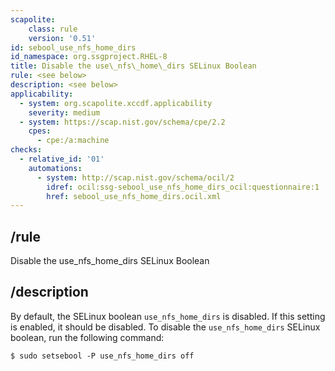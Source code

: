 ```yaml
---
scapolite:
    class: rule
    version: '0.51'
id: sebool_use_nfs_home_dirs
id_namespace: org.ssgproject.RHEL-8
title: Disable the use\_nfs\_home\_dirs SELinux Boolean
rule: <see below>
description: <see below>
applicability:
  - system: org.scapolite.xccdf.applicability
    severity: medium
  - system: https://scap.nist.gov/schema/cpe/2.2
    cpes:
      - cpe:/a:machine
checks:
  - relative_id: '01'
    automations:
      - system: http://scap.nist.gov/schema/ocil/2
        idref: ocil:ssg-sebool_use_nfs_home_dirs_ocil:questionnaire:1
        href: sebool_use_nfs_home_dirs.ocil.xml
---
```



## /rule

Disable the use\_nfs\_home\_dirs SELinux Boolean

## /description

By
default, the SELinux boolean `use_nfs_home_dirs` is disabled. If this
setting is enabled, it should be disabled. To disable the
`use_nfs_home_dirs` SELinux boolean, run the following command:

``` 
$ sudo setsebool -P use_nfs_home_dirs off
```
